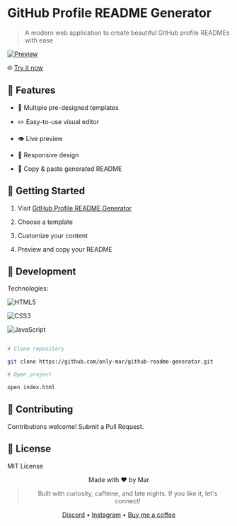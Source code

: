 # GitHub Profile README Generator

> A modern web application to create beautiful GitHub profile READMEs with ease

[![Preview](https://github.com/only-mar/github-readme-generator/blob/main/image/image.png)](https://github-readmegenerator.netlify.app/)

🌐 [Try it now](https://github-readmegenerator.netlify.app/)

## 🌟 Features

- 🎨 Multiple pre-designed templates

- ✏️ Easy-to-use visual editor

- 👁️ Live preview

- 📱 Responsive design

- 🔄 Copy & paste generated README

## 🚀 Getting Started

1. Visit [GitHub Profile README Generator](https://github-readmegenerator.netlify.app/)

2. Choose a template

3. Customize your content

4. Preview and copy your README

## 🔧 Development

Technologies:

![HTML5](https://img.shields.io/badge/HTML5-E34F26?style=flat&logo=html5&logoColor=white)

![CSS3](https://img.shields.io/badge/CSS3-1572B6?style=flat&logo=css3&logoColor=white)

![JavaScript](https://img.shields.io/badge/JavaScript-F7DF1E?style=flat&logo=javascript&logoColor=black)

```bash

# Clone repository

git clone https://github.com/only-mar/github-readme-generator.git

# Open project

open index.html

```

## 🤝 Contributing

Contributions welcome! Submit a Pull Request.

## 📄 License

MIT License

<div align="center">

  

Made with ❤️ by Mar

> Built with curiosity, caffeine, and late nights. If you like it, let's connect!

[Discord](https://discord.gg/tr9BR9ZCrA)  •  [Instagram](https://www.instagram.com/16.72/)  •  [Buy me a coffee](https://buymeacoffee.com/onlymar)

</div>
